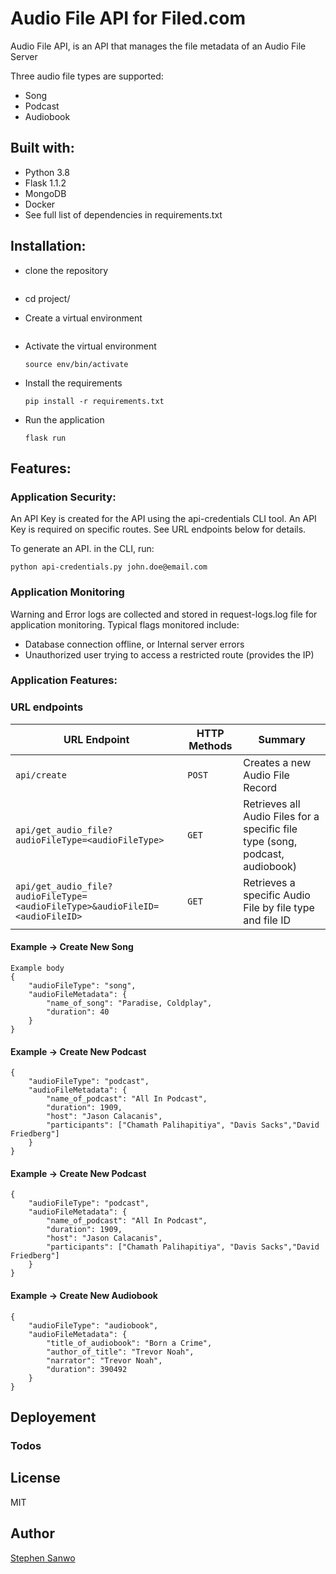 # Audio File API for Filed.com

Audio File API, is an API that manages the file metadata of an Audio File Server

Three audio file types are supported:

- Song
- Podcast
- Audiobook

## Built with:

- Python 3.8
- Flask 1.1.2
- MongoDB
- Docker
- See full list of dependencies in requirements.txt

## Installation:

- clone the repository

  ```git clone >>>

  ```

- cd project/

- Create a virtual environment

  ```python3.8 -m venv env

  ```

- Activate the virtual environment

  ```
  source env/bin/activate

  ```

- Install the requirements

  ```
  pip install -r requirements.txt

  ```

- Run the application

  ```
  flask run

  ```

## Features:

### Application Security:

An API Key is created for the API using the api-credentials CLI tool. An API Key is required on specific routes. See URL endpoints below for details.

To generate an API. in the CLI, run:

```
python api-credentials.py john.doe@email.com

```

### Application Monitoring

Warning and Error logs are collected and stored in request-logs.log file for application monitoring. Typical flags monitored include:

- Database connection offline, or Internal server errors
- Unauthorized user trying to access a restricted route (provides the IP)

### Application Features:

### URL endpoints

| URL Endpoint                                                                 | HTTP Methods | Summary                                                                       |
| ---------------------------------------------------------------------------- | ------------ | ----------------------------------------------------------------------------- |
| `api/create`                                                                 | `POST`       | Creates a new Audio File Record                                               |
| `api/get_audio_file?audioFileType=<audioFileType>`                           | `GET`        | Retrieves all Audio Files for a specific file type (song, podcast, audiobook) |
| `api/get_audio_file?audioFileType=<audioFileType>&audioFileID=<audioFileID>` | `GET`        | Retrieves a specific Audio File by file type and file ID                      |

#### Example -> Create New Song

```
Example body
{
    "audioFileType": "song",
    "audioFileMetadata": {
        "name_of_song": "Paradise, Coldplay",
        "duration": 40
    }
}
```

#### Example -> Create New Podcast

```
{
    "audioFileType": "podcast",
    "audioFileMetadata": {
        "name_of_podcast": "All In Podcast",
        "duration": 1909,
        "host": "Jason Calacanis",
        "participants": ["Chamath Palihapitiya", "Davis Sacks","David Friedberg"]
    }
}
```

#### Example -> Create New Podcast

```
{
    "audioFileType": "podcast",
    "audioFileMetadata": {
        "name_of_podcast": "All In Podcast",
        "duration": 1909,
        "host": "Jason Calacanis",
        "participants": ["Chamath Palihapitiya", "Davis Sacks","David Friedberg"]
    }
}
```

#### Example -> Create New Audiobook

```
{
    "audioFileType": "audiobook",
    "audioFileMetadata": {
        "title_of_audiobook": "Born a Crime",
        "author_of_title": "Trevor Noah",
        "narrator": "Trevor Noah",
        "duration": 390492
    }
}
```

## Deployement

### Todos

## License

MIT

## Author

[Stephen Sanwo](https://github.com/stephensanwo)
